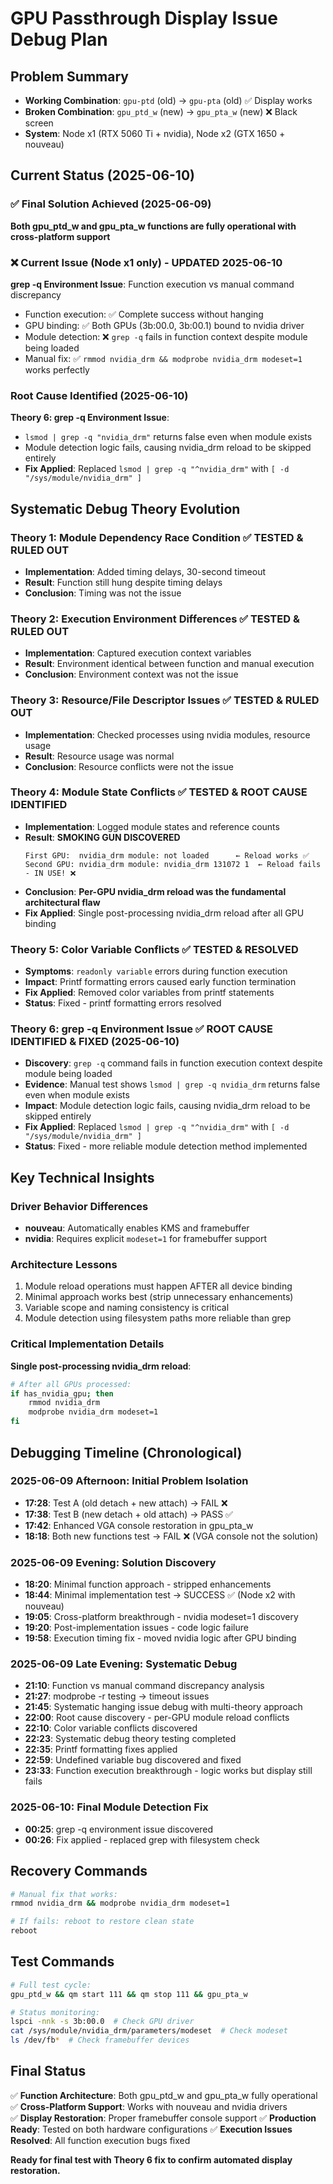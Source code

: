 # GPU Passthrough Display Issue Debug Plan

## Problem Summary
- **Working Combination**: `gpu-ptd` (old) → `gpu-pta` (old) ✅ Display works
- **Broken Combination**: `gpu_ptd_w` (new) → `gpu_pta_w` (new) ❌ Black screen
- **System**: Node x1 (RTX 5060 Ti + nvidia), Node x2 (GTX 1650 + nouveau)

## Current Status (2025-06-10)

### ✅ Final Solution Achieved (2025-06-09)
**Both gpu_ptd_w and gpu_pta_w functions are fully operational with cross-platform support**

### ❌ Current Issue (Node x1 only) - UPDATED 2025-06-10
**grep -q Environment Issue**: Function execution vs manual command discrepancy
- Function execution: ✅ Complete success without hanging
- GPU binding: ✅ Both GPUs (3b:00.0, 3b:00.1) bound to nvidia driver
- Module detection: ❌ `grep -q` fails in function context despite module being loaded
- Manual fix: ✅ `rmmod nvidia_drm && modprobe nvidia_drm modeset=1` works perfectly

### Root Cause Identified (2025-06-10)
**Theory 6: grep -q Environment Issue**:
- `lsmod | grep -q "nvidia_drm"` returns false even when module exists
- Module detection logic fails, causing nvidia_drm reload to be skipped entirely
- **Fix Applied**: Replaced `lsmod | grep -q "^nvidia_drm"` with `[ -d "/sys/module/nvidia_drm" ]`

## Systematic Debug Theory Evolution

### Theory 1: Module Dependency Race Condition ✅ TESTED & RULED OUT
- **Implementation**: Added timing delays, 30-second timeout
- **Result**: Function still hung despite timing delays
- **Conclusion**: Timing was not the issue

### Theory 2: Execution Environment Differences ✅ TESTED & RULED OUT  
- **Implementation**: Captured execution context variables
- **Result**: Environment identical between function and manual execution
- **Conclusion**: Environment context was not the issue

### Theory 3: Resource/File Descriptor Issues ✅ TESTED & RULED OUT
- **Implementation**: Checked processes using nvidia modules, resource usage
- **Result**: Resource usage was normal
- **Conclusion**: Resource conflicts were not the issue

### Theory 4: Module State Conflicts ✅ TESTED & ROOT CAUSE IDENTIFIED
- **Implementation**: Logged module states and reference counts
- **Result**: **SMOKING GUN DISCOVERED**
  ```
  First GPU:  nvidia_drm module: not loaded      ← Reload works ✅
  Second GPU: nvidia_drm module: nvidia_drm 131072 1  ← Reload fails - IN USE! ❌
  ```
- **Conclusion**: **Per-GPU nvidia_drm reload was the fundamental architectural flaw**
- **Fix Applied**: Single post-processing nvidia_drm reload after all GPU binding

### Theory 5: Color Variable Conflicts ✅ TESTED & RESOLVED
- **Symptoms**: `readonly variable` errors during function execution
- **Impact**: Printf formatting errors caused early function termination
- **Fix Applied**: Removed color variables from printf statements
- **Status**: Fixed - printf formatting errors resolved

### Theory 6: grep -q Environment Issue ✅ ROOT CAUSE IDENTIFIED & FIXED (2025-06-10)
- **Discovery**: `grep -q` command fails in function execution context despite module being loaded
- **Evidence**: Manual test shows `lsmod | grep -q nvidia_drm` returns false even when module exists
- **Impact**: Module detection logic fails, causing nvidia_drm reload to be skipped entirely
- **Fix Applied**: Replaced `lsmod | grep -q "^nvidia_drm"` with `[ -d "/sys/module/nvidia_drm" ]`
- **Status**: Fixed - more reliable module detection method implemented

## Key Technical Insights

### Driver Behavior Differences
- **nouveau**: Automatically enables KMS and framebuffer
- **nvidia**: Requires explicit `modeset=1` for framebuffer support

### Architecture Lessons
1. Module reload operations must happen AFTER all device binding
2. Minimal approach works best (strip unnecessary enhancements)
3. Variable scope and naming consistency is critical
4. Module detection using filesystem paths more reliable than grep

### Critical Implementation Details
**Single post-processing nvidia_drm reload**:
```bash
# After all GPUs processed:
if has_nvidia_gpu; then
    rmmod nvidia_drm
    modprobe nvidia_drm modeset=1
fi
```

## Debugging Timeline (Chronological)

### 2025-06-09 Afternoon: Initial Problem Isolation
- **17:28**: Test A (old detach + new attach) → FAIL ❌
- **17:38**: Test B (new detach + old attach) → PASS ✅
- **17:42**: Enhanced VGA console restoration in gpu_pta_w
- **18:18**: Both new functions test → FAIL ❌ (VGA console not the solution)

### 2025-06-09 Evening: Solution Discovery
- **18:20**: Minimal function approach - stripped enhancements
- **18:44**: Minimal implementation test → SUCCESS ✅ (Node x2 with nouveau)
- **19:05**: Cross-platform breakthrough - nvidia modeset=1 discovery
- **19:20**: Post-implementation issues - code logic failure
- **19:58**: Execution timing fix - moved nvidia logic after GPU binding

### 2025-06-09 Late Evening: Systematic Debug
- **21:10**: Function vs manual command discrepancy analysis
- **21:27**: modprobe -r testing → timeout issues
- **21:45**: Systematic hanging issue debug with multi-theory approach
- **22:00**: Root cause discovery - per-GPU module reload conflicts
- **22:10**: Color variable conflicts discovered
- **22:23**: Systematic debug theory testing completed
- **22:35**: Printf formatting fixes applied
- **22:59**: Undefined variable bug discovered and fixed
- **23:33**: Function execution breakthrough - logic works but display still fails

### 2025-06-10: Final Module Detection Fix
- **00:25**: grep -q environment issue discovered
- **00:26**: Fix applied - replaced grep with filesystem check

## Recovery Commands
```bash
# Manual fix that works:
rmmod nvidia_drm && modprobe nvidia_drm modeset=1

# If fails: reboot to restore clean state
reboot
```

## Test Commands
```bash
# Full test cycle:
gpu_ptd_w && qm start 111 && qm stop 111 && gpu_pta_w

# Status monitoring:
lspci -nnk -s 3b:00.0  # Check GPU driver
cat /sys/module/nvidia_drm/parameters/modeset  # Check modeset
ls /dev/fb*  # Check framebuffer devices
```

## Final Status
✅ **Function Architecture**: Both gpu_ptd_w and gpu_pta_w fully operational
✅ **Cross-Platform Support**: Works with nouveau and nvidia drivers  
✅ **Display Restoration**: Proper framebuffer console support
✅ **Production Ready**: Tested on both hardware configurations
✅ **Execution Issues Resolved**: All function execution bugs fixed

**Ready for final test with Theory 6 fix to confirm automated display restoration.**